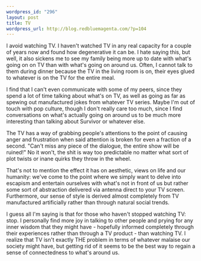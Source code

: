 ```yaml
--- 
wordpress_id: "296"
layout: post
title: TV
wordpress_url: http://blog.redbluemagenta.com/?p=104
---
```

I avoid watching TV.  I haven't watched TV in any real capacity for a couple of years now and found how degenerative it can be.  I hate saying this, but well, it also sickens me to see my family being more up to date with what's going on on TV than with what's going on around us.  Often, I cannot talk to them during dinner because the TV in the living room is on, their eyes glued to whatever is on the TV for the entire meal.

I find that I can't even communicate with some of my peers, since they spend a lot of time talking about what's on TV, as well as going as far as spewing out manufactured jokes from whatever TV series.  Maybe I'm out of touch with pop culture, though I don't really care too much, since I find conversations on what's actually going on around us to be much more interesting than talking about Survivor or whatever else.

The TV has a way of grabbing people's attentions to the point of causing anger and frustration when said attention is broken for even a fraction of a second.  "Can't miss any piece of the dialogue, the entire show will be ruined!"  No it won't, the shit is way too predictable no matter what sort of plot twists or inane quirks they throw in the wheel.

That's not to mention the effect it has on aesthetic, views on life and our humanity: we've come to the point where we simply want to delve into escapism and entertain ourselves with what's not in front of us but rather some sort of abstraction delivered via antenna direct to your TV screen.  Furthermore, our sense of style is derived almost completely from TV manufactured artificially rather than through natural social trends.

I guess all I'm saying is that for those who haven't stopped watching TV: stop.  I personally find more joy in talking to other people and prying for any inner wisdom that they might have - hopefully informed completely through their experiences rather than through a TV product - than watching TV.  I realize that TV isn't exactly THE problem in terms of whatever malaise our society might have, but getting rid of it seems to be the best way to regain a sense of connectedness to what's around us.
